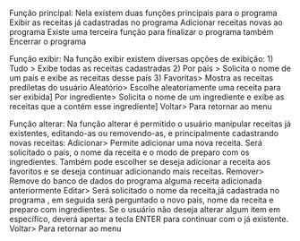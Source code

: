 Função principal:
Nela existem duas funções principais para  o programa
Exibir as receitas já cadastradas no programa
Adicionar receitas novas ao programa
Existe uma terceira função para finalizar o programa também
Encerrar o programa



Função exibir:
Na função exibir existem diversas opções de exibição:
      1)   Tudo > Exibe todas as receitas cadastradas
      2)   Por país > Solicita o nome de um país e exibe as receitas desse país
      3)   Favoritas> Mostra as receitas prediletas do usuário
Aleatório> Escolhe aleatoriamente uma receita para ser exibida]
Por ingrediente> Solicita o nome de um ingrediente e exibe as receitas que a contém esse ingrediente]
Voltar> Para retornar ao menu

Função alterar:
Na função alterar é permitido o usuário manipular receitas já existentes, editando-as ou removendo-as, e principalmente cadastrando novas receitas:
Adicionar> Permite adicionar uma nova receita. Será solicitado o país, o nome da receita e o modo de preparo com os ingredientes. Também pode escolher se deseja adicionar a receita aos favoritos e se deseja continuar adicionando mais receitas.
Remover> Remove do banco de dados do programa alguma receita adicionada anteriormente
Editar> Será solicitado o nome da receita,já cadastrada no programa , em seguida será perguntado o novo país, nome da receita e preparo com ingredientes. Se o usuário não deseja alterar algum item em específico, deverá apertar a tecla ENTER para continuar com o já existente.
 Voltar> Para retornar ao menu


